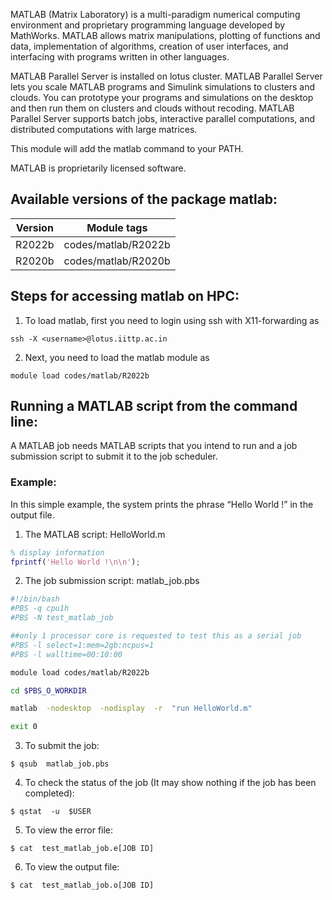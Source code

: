 
MATLAB (Matrix Laboratory) is a multi-paradigm numerical computing environment and proprietary programming language developed by MathWorks. MATLAB allows matrix manipulations, plotting of functions and data, implementation of algorithms, creation of user interfaces, and interfacing with programs written in other languages.

MATLAB Parallel Server is installed on lotus cluster. MATLAB Parallel Server lets you scale MATLAB programs and Simulink simulations to clusters and clouds. You can prototype your programs and simulations on the desktop and then run them on clusters and clouds without recoding. MATLAB Parallel Server supports batch jobs, interactive parallel computations, and distributed computations with large matrices.

This module will add the matlab command to your PATH.

MATLAB is proprietarily licensed software.

## Available versions of the package matlab:
 Version 	| Module tags	
------------|:------------:
R2022b      |codes/matlab/R2022b
R2020b      |codes/matlab/R2020b             


## Steps for accessing matlab on HPC:

1. To load matlab, first you need to login using ssh with X11-forwarding as
```
ssh -X <username>@lotus.iittp.ac.in
```

2. Next, you need to load the matlab module as
```
module load codes/matlab/R2022b
```

## Running a MATLAB script from the command line:

A MATLAB job needs MATLAB scripts that you intend to run and a job submission script to submit it to the job scheduler.

### Example:
In this simple example, the system prints the phrase “Hello World !” in the output file.

1. The MATLAB script: HelloWorld.m
``` matlab title="HelloWorld.m"
% display information
fprintf('Hello World !\n\n');
```
2. The job submission script: matlab_job.pbs
``` bash title="matlab_job.pbs" linenums="1"
#!/bin/bash
#PBS -q cpu1h
#PBS -N test_matlab_job

##only 1 processor core is requested to test this as a serial job
#PBS -l select=1:mem=2gb:ncpus=1
#PBS -l walltime=00:10:00

module load codes/matlab/R2022b

cd $PBS_O_WORKDIR

matlab  -nodesktop  -nodisplay  -r  "run HelloWorld.m"

exit 0
```

3. To submit the job:
```
$ qsub  matlab_job.pbs
```

4. To check the status of the job (It may show nothing if the job has been completed):
```
$ qstat  -u  $USER
```

5. To view the error file:
```
$ cat  test_matlab_job.e[JOB ID]
```
6. To view the output file:
```
$ cat  test_matlab_job.o[JOB ID]
```
